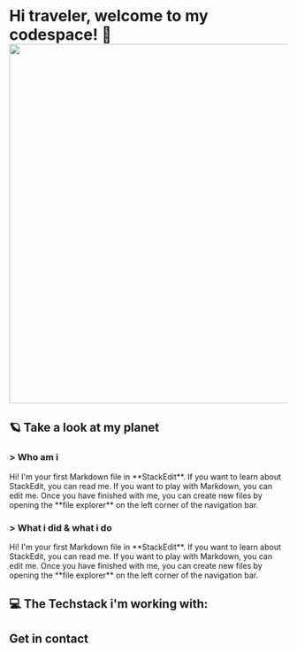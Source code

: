 <h1 style="margin: 0;">Hi traveler, welcome to my codespace! 🚀</h1>
<img src="https://68.media.tumblr.com/5d9d44687164a666bb7e344054a9901d/tumblr_nsy6r46nFd1tz85h4o1_500.gif" style="width: 650px; heigth: 550px; margin: 0;"> 
<h2>🪐 Take a look at my planet</h2>
<h3>> Who am i</h3>
<p>Hi! I'm your first Markdown file in **StackEdit**. If you want to learn about StackEdit, you can read me. If you want to play with Markdown, you can edit me. Once you have finished with me, you can create new files by opening the **file explorer** on the left corner of the navigation bar.</p>
<h3>> What i did & what i do</h3>
<p>Hi! I'm your first Markdown file in **StackEdit**. If you want to learn about StackEdit, you can read me. If you want to play with Markdown, you can edit me. Once you have finished with me, you can create new files by opening the **file explorer** on the left corner of the navigation bar.</p>
<h2>💻 The Techstack i'm working with:</h2>
<h2>Get in contact</h2>
<h2></h2>
